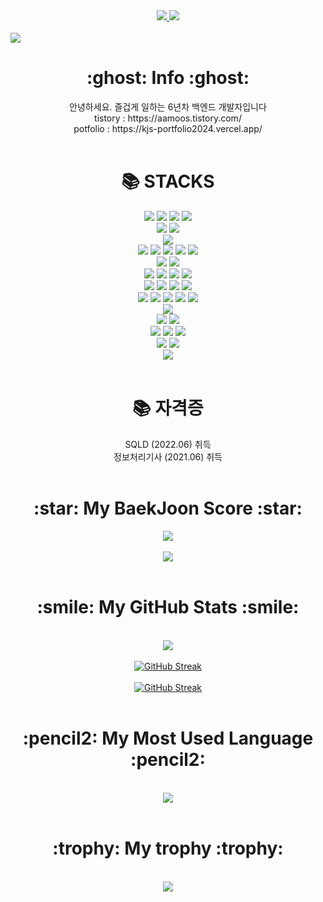 <div align=center>
  <a href="https://hits.seeyoufarm.com">
    <img src="https://hits.seeyoufarm.com/api/count/incr/badge.svg?url=https%3A%2F%2Fgithub.com%2Faamoos&count_bg=%2379C83D&title_bg=%23555555&icon=&icon_color=%23E7E7E7&title=visit&edge_flat=false" />
  </a>
  <a href="https://img.shields.io/github/followers/aamoos?style=social">
    <img src="https://img.shields.io/github/followers/aamoos?style=social" />
  </a>
</div>
<br>

<!-- [![N|Solid](https://capsule-render.vercel.app/api?type=Waving&color=auto&height=300&&section=header&text=MyProfile&fontSize=90)](https://nodesource.com/products/nsolid) -->

<img src="https://capsule-render.vercel.app/api?type=waving&color=gradient&height=120&animation=fadeIn&section=footer&text=🚗🚘🚛&fontAlign=70" />

<div align=center><h1>:ghost: Info :ghost:</h1></div>
  <div align=center> 
    안녕하세요. 즐겁게 일하는 6년차 백엔드 개발자입니다
    <br>
    tistory : https://aamoos.tistory.com/
    <br>
    potfolio : https://kjs-portfolio2024.vercel.app/
  </div>
</div>
<br>

<div align=center><h1>📚 STACKS</h1></div>
  <div align=center> 
    <img src="https://img.shields.io/badge/html5-E34F26?style=for-the-badge&logo=html5&logoColor=white">
    <img src="https://img.shields.io/badge/CSS3-1572B6?style=for-the-badge&logo=css3&logoColor=white"/>
    <img src="https://img.shields.io/badge/bootstrap-7952B3?style=for-the-badge&logo=bootstrap&logoColor=white">
    <img src="https://img.shields.io/badge/Tailwind CSS-06B6D4?style=for-the-badge&logo=Tailwind CSS&logoColor=white"/>
    <br>
    <img src="https://img.shields.io/badge/java-007396?style=for-the-badge&logo=java&logoColor=white">
    <img src="https://img.shields.io/badge/Kotlin-7F52FF?style=for-the-badge&logo=Kotlin&logoColor=white">
    <br>
    <img src="https://img.shields.io/badge/Android-3DDC84?style=for-the-badge&logo=android&logoColor=white"/>
    <br>
    <img src="https://img.shields.io/badge/javascript-F7DF1E?style=for-the-badge&logo=javascript&logoColor=black">
    <img src="https://img.shields.io/badge/jquery-0769AD?style=for-the-badge&logo=jquery&logoColor=white">
    <img src="https://img.shields.io/badge/vue.js-4FC08D?style=for-the-badge&logo=vue.js&logoColor=white">
    <img src="https://img.shields.io/badge/Typescript-3178C6?style=for-the-badge&logo=Typescript&logoColor=white"/>
    <img src="https://img.shields.io/badge/angular.js-DD0031?style=for-the-badge&logo=angularjs&logoColor=white">
    <br>
    <img src="https://img.shields.io/badge/Openlayers-1F6B75?style=for-the-badge&logo=Openlayers&logoColor=white">
    <img src="https://img.shields.io/badge/Leaflet-199900?style=for-the-badge&logo=Leaflet&logoColor=white">
    <br>
    <img src="https://img.shields.io/badge/oracle-F80000?style=for-the-badge&logo=oracle&logoColor=white">
    <img src="https://img.shields.io/badge/mysql-4479A1?style=for-the-badge&logo=mysql&logoColor=white">
    <img src="https://img.shields.io/badge/mariaDB-003545?style=for-the-badge&logo=mariaDB&logoColor=white">
    <img src="https://img.shields.io/badge/PostgreSQL-4169E1?style=for-the-badge&logo=PostgreSQL&logoColor=white">
    <br>
    <img src="https://img.shields.io/badge/spring-6DB33F?style=for-the-badge&logo=spring&logoColor=white">
    <img src="https://img.shields.io/badge/jpa-6DB33F?style=for-the-badge&logo=spring&logoColor=white">
    <img src="https://img.shields.io/badge/springboot-6DB33F?style=for-the-badge&logo=springboot&logoColor=white">
    <img src="https://img.shields.io/badge/Spring Security-6DB33F?style=for-the-badge&logo=Spring Security&logoColor=white">
    <br>
    <img src="https://img.shields.io/badge/linux-FCC624?style=for-the-badge&logo=linux&logoColor=black">
    <img src="https://img.shields.io/badge/Ubuntu-E95420?style=for-the-badge&logo=Ubuntu&logoColor=black">
    <img src="https://img.shields.io/badge/CentOS-262577?style=for-the-badge&logo=CentOS&logoColor=black">
    <img src="https://img.shields.io/badge/Amazon AWS-232F3E?style=for-the-badge&logo=Amazon AWS&logoColor=white">
    <img src="https://img.shields.io/badge/Vercel-000000?style=for-the-badge&logo=Vercel&logoColor=white"/>
    <br>
    <img src="https://img.shields.io/badge/docker-2496ED?style=for-the-badge&logo=docker&logoColor=black">
    <br>
    <img src="https://img.shields.io/badge/NGINX-009639?style=for-the-badge&logo=NGINX&logoColor=white">
    <img src="https://img.shields.io/badge/apache tomcat-F8DC75?style=for-the-badge&logo=apachetomcat&logoColor=white">
    <br>
    <img src="https://img.shields.io/badge/Eclipse IDE-2C2255?style=for-the-badge&logo=Eclipse IDE&logoColor=white">
    <img src="https://img.shields.io/badge/IntelliJ IDEA-000000?style=for-the-badge&logo=IntelliJ IDEA&logoColor=white">
    <img src="https://img.shields.io/badge/Android Studio-3DDC84?style=for-the-badge&logo=Android Studio&logoColor=white">
    <br>
    <img src="https://img.shields.io/badge/github-181717?style=for-the-badge&logo=github&logoColor=white">
    <img src="https://img.shields.io/badge/git-F05032?style=for-the-badge&logo=git&logoColor=white">
    <br>
    <img src="https://img.shields.io/badge/Jenkins-D24939?style=for-the-badge&logo=Jenkins&logoColor=white">
  </div>
</div>
<br>
 
<div align=center><h1>📚 자격증</h1></div>
  <div align=center> 
    SQLD (2022.06) 취득
    <br>
    정보처리기사 (2021.06) 취득
  </div>
</div>
<br>

<div align=center><h1>:star: My BaekJoon Score :star:</h1></div>
<div align=center>
  <a href="https://solved.ac/aamoos">
    <img src="http://mazassumnida.wtf/api/generate_badge?boj=aamoos" />
  </a>
</div>
<br>
<div align=center>
  <a href="https://solved.ac/aamoos">
    <img src="http://mazandi.herokuapp.com/api?handle=aamoos&theme=warm"/>
  </a>
</div>
<br>

<div align=center><h1>:smile: My GitHub Stats :smile: </h1></div>
<br>
<div align=center>
  <a href="https://github.com/anuraghazra/github-readme-stats">
    <img src="https://github-readme-stats-sigma-five.vercel.app/api?username=aamoos&show_icons=true&theme=radical" />
  </a>
  <br>
  <br>
  <a href="https://git.io/streak-stats"><img src="https://streak-stats.demolab.com?user=aamoos&theme=dark&locale=ko&date_format=%5BY.%5Dn.j" alt="GitHub Streak" /></a>
  <br>
  <br>
  <a href="https://git.io/streak-stats"><img src="https://github-readme-activity-graph.vercel.app/graph?username=aamoos&theme=react-dark" alt="GitHub Streak" /></a>
</div>
<br>
<div align=center><h1>:pencil2: My Most Used Language :pencil2: </h1></div>
<br>
<div align=center>
  <a href="https://github.com/jogilsang/jogilsang">
    <img src="https://github-readme-stats-sigma-five.vercel.app/api/top-langs/?username=aamoos&langs_count=10&layout=compact&theme=dark" />
  </a>
</div>
<br>
<div align=center><h1>:trophy: My trophy :trophy:</h1></div>
<br>
<div align=center>
  <a href="https://github.com/ryo-ma/github-profile-trophy">
    <img src="https://github-profile-trophy.vercel.app/?username=aamoos&theme=onedark" />
  </a>
</div>

<!--
**aamoos/aamoos** is a ✨ _special_ ✨ repository because its `README.md` (this file) appears on your GitHub profile.

Here are some ideas to get you started:

- 🔭 I’m currently working on ...
- 🌱 I’m currently learning ...
- 👯 I’m looking to collaborate on ...
- 🤔 I’m looking for help with ...
- 💬 Ask me about ...
- 📫 How to reach me: ...
- 😄 Pronouns: ...
- ⚡ Fun fact: ...
-->
